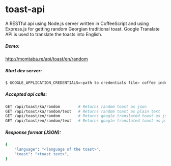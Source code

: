 # toast-api
A RESTful api using Node.js server written in CoffeeScript and using Express.js for getting random Georgian traditional toast.
Google Translate API is used to translate the toasts into English.


##### Demo:
http://momtaba.re/api/toast/en/random

##### Start dev server:
```sh
$ GOOGLE_APPLICATION_CREDENTIALS=<path to credentials file> coffee index.coffee
```

##### Accepted api calls:
```sh
GET /api/toast/ka/random        # Returns random toast as json
GET /api/toast/ka/random/text   # Returns random toast as plain text
GET /api/toast/en/random        # Returns google translated toast as json
GET /api/toast/en/random/text   # Returns google translated toast as plain text
```

##### Response format (JSON):
```sh
{
    "language": "<language of the toast>",
    "toast": "<toast text>",
}
```